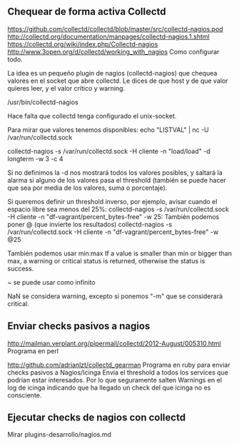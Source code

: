 
## Chequear de forma activa Collectd ##
https://github.com/collectd/collectd/blob/master/src/collectd-nagios.pod
http://collectd.org/documentation/manpages/collectd-nagios.1.shtml
https://collectd.org/wiki/index.php/Collectd-nagios
http://www.3open.org/d/collectd/working_with_nagios
  Como configurar todo.

La idea es un pequeño plugin de nagios (collectd-nagios) que chequea valores en el socket que abre collectd.
Le dices de que host y de que valor quieres leer, y el valor crítico y warning.

/usr/bin/collectd-nagios

Hace falta que collectd tenga configurado el unix-socket.

Para mirar que valores tenemos disponibles: echo "LISTVAL" | nc -U /var/run/collectd.sock

collectd-nagios -s /var/run/collectd.sock -H cliente -n "load/load" -d longterm -w 3 -c 4

Si no definimos la -d nos mostrará todos los valores posibles, y saltará la alarma si alguno de los valores pasa el threshold (también se puede hacer que sea por media de los valores, suma o porcentaje).


Si queremos definir un threshold inverso, por ejemplo, avisar cuando el espacio libre sea menos del 25%:
  collectd-nagios -s /var/run/collectd.sock -H cliente -n "df-vagrant/percent_bytes-free" -w 25:
También podemos poner @ (que invierte los resultados)
  collectd-nagios -s /var/run/collectd.sock -H cliente -n "df-vagrant/percent_bytes-free" -w @25

También podemos usar min:max
  If a value is smaller than min or bigger than max, a warning or critical status is returned, otherwise the status is success.

~ se puede usar como infinito

NaN se considera warning, excepto si ponemos "-m" que se considerará critical.



## Enviar checks pasivos a nagios ##
http://mailman.verplant.org/pipermail/collectd/2012-August/005310.html
Programa en perl

http://github.com/adrianlzt/collectd_gearman
Programa en ruby para enviar checks pasivos a Nagios/Icinga
Envía el threshold a todos los services que podrían estar interesados. Por lo que seguramente salten Warnings en el log de icinga indicando que ha llegado un check del que icinga no es consciente.

## Ejecutar checks de nagios con collectd ##
Mirar plugins-desarrollo/nagios.md
